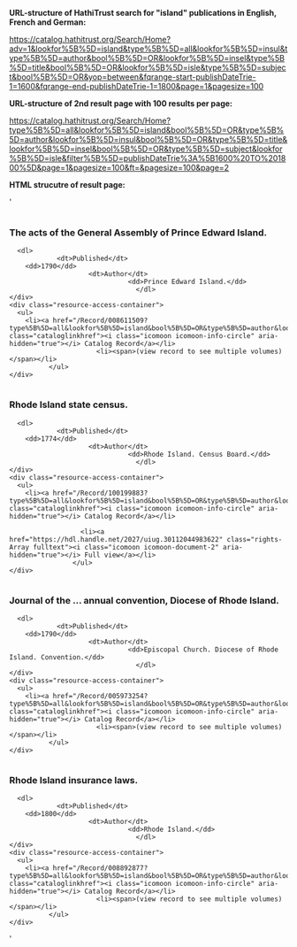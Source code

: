 **URL-structure of HathiTrust search for "island" publications in English, French and German:**

https://catalog.hathitrust.org/Search/Home?adv=1&lookfor%5B%5D=island&type%5B%5D=all&lookfor%5B%5D=insul&type%5B%5D=author&bool%5B%5D=OR&lookfor%5B%5D=insel&type%5B%5D=title&bool%5B%5D=OR&lookfor%5B%5D=isle&type%5B%5D=subject&bool%5B%5D=OR&yop=between&fqrange-start-publishDateTrie-1=1600&fqrange-end-publishDateTrie-1=1800&page=1&pagesize=100

**URL-structure of 2nd result page with 100 results per page:**

https://catalog.hathitrust.org/Search/Home?type%5B%5D=all&lookfor%5B%5D=island&bool%5B%5D=OR&type%5B%5D=author&lookfor%5B%5D=insul&bool%5B%5D=OR&type%5B%5D=title&lookfor%5B%5D=insel&bool%5B%5D=OR&type%5B%5D=subject&lookfor%5B%5D=isle&filter%5B%5D=publishDateTrie%3A%5B1600%20TO%201800%5D&page=1&pagesize=100&ft=&pagesize=100&page=2

**HTML strucutre of result page:**

 '<!-- results list -->
                          
<article class="record">
  <div class="cover" data-hdl="chi.68094173">
        <img class="bookCover" aria-hidden="true" alt="" src="//babel.hathitrust.org/cgi/imgsrv/cover?id=chi.68094173" />
      </div>
  <div class="record-container record-medium-container">
    <div class="record-title-and-actions-container">
                        <h3 class="record-title">
            <span class="title">The acts of the General Assembly of Prince Edward Island. </span>
          </h3>
                    
      
      <dl>
                <dt>Published</dt>
        <dd>1790</dd>
                        <dt>Author</dt>
                                  <dd>Prince Edward Island.</dd>
                                    </dl>
    </div>
    <div class="resource-access-container">
      <ul>
        <li><a href="/Record/008611509?type%5B%5D=all&lookfor%5B%5D=island&bool%5B%5D=OR&type%5B%5D=author&lookfor%5B%5D=insul&bool%5B%5D=OR&type%5B%5D=title&lookfor%5B%5D=insel&bool%5B%5D=OR&type%5B%5D=subject&lookfor%5B%5D=isle&filter%5B%5D=publishDateTrie%3A%5B1600%20TO%201800%5D&ft=" class="cataloglinkhref"><i class="icomoon icomoon-info-circle" aria-hidden="true"></i> Catalog Record</a></li>
                          <li><span>(view record to see multiple volumes)</span></li>
              </ul>
    </div>
  </div>
</article>
      
<article class="record">
  <div class="cover" data-hdl="uiug.30112044983622">
        <img class="bookCover" aria-hidden="true" alt="" src="//babel.hathitrust.org/cgi/imgsrv/cover?id=uiug.30112044983622" />
      </div>
  <div class="record-container record-medium-container">
    <div class="record-title-and-actions-container">
                        <h3 class="record-title">
            <span class="title">Rhode Island state census. </span>
          </h3>
                    
      
      <dl>
                <dt>Published</dt>
        <dd>1774</dd>
                        <dt>Author</dt>
                                  <dd>Rhode Island. Census Board.</dd>
                                    </dl>
    </div>
    <div class="resource-access-container">
      <ul>
        <li><a href="/Record/100199883?type%5B%5D=all&lookfor%5B%5D=island&bool%5B%5D=OR&type%5B%5D=author&lookfor%5B%5D=insul&bool%5B%5D=OR&type%5B%5D=title&lookfor%5B%5D=insel&bool%5B%5D=OR&type%5B%5D=subject&lookfor%5B%5D=isle&filter%5B%5D=publishDateTrie%3A%5B1600%20TO%201800%5D&ft=" class="cataloglinkhref"><i class="icomoon icomoon-info-circle" aria-hidden="true"></i> Catalog Record</a></li>
                
                      <li><a href="https://hdl.handle.net/2027/uiug.30112044983622" class="rights-Array fulltext"><i class="icomoon icomoon-document-2" aria-hidden="true"></i> Full view</a></li>
	                </ul>
    </div>
  </div>
</article>
      
<article class="record">
  <div class="cover" data-hdl="wu.89072969066">
        <img class="bookCover" aria-hidden="true" alt="" src="//babel.hathitrust.org/cgi/imgsrv/cover?id=wu.89072969066" />
      </div>
  <div class="record-container record-medium-container">
    <div class="record-title-and-actions-container">
                        <h3 class="record-title">
            <span class="title">Journal of the ... annual convention, Diocese of Rhode Island. </span>
          </h3>
                    
      
      <dl>
                <dt>Published</dt>
        <dd>1790</dd>
                        <dt>Author</dt>
                                  <dd>Episcopal Church. Diocese of Rhode Island. Convention.</dd>
                                    </dl>
    </div>
    <div class="resource-access-container">
      <ul>
        <li><a href="/Record/005973254?type%5B%5D=all&lookfor%5B%5D=island&bool%5B%5D=OR&type%5B%5D=author&lookfor%5B%5D=insul&bool%5B%5D=OR&type%5B%5D=title&lookfor%5B%5D=insel&bool%5B%5D=OR&type%5B%5D=subject&lookfor%5B%5D=isle&filter%5B%5D=publishDateTrie%3A%5B1600%20TO%201800%5D&ft=" class="cataloglinkhref"><i class="icomoon icomoon-info-circle" aria-hidden="true"></i> Catalog Record</a></li>
                          <li><span>(view record to see multiple volumes)</span></li>
              </ul>
    </div>
  </div>
</article>
      
<article class="record">
  <div class="cover" data-hdl="njp.32101045005640">
        <img class="bookCover" aria-hidden="true" alt="" src="//babel.hathitrust.org/cgi/imgsrv/cover?id=njp.32101045005640" />
      </div>
  <div class="record-container record-medium-container">
    <div class="record-title-and-actions-container">
                        <h3 class="record-title">
            <span class="title">Rhode Island insurance laws. </span>
          </h3>
                    
      
      <dl>
                <dt>Published</dt>
        <dd>1800</dd>
                        <dt>Author</dt>
                                  <dd>Rhode Island.</dd>
                                    </dl>
    </div>
    <div class="resource-access-container">
      <ul>
        <li><a href="/Record/008892877?type%5B%5D=all&lookfor%5B%5D=island&bool%5B%5D=OR&type%5B%5D=author&lookfor%5B%5D=insul&bool%5B%5D=OR&type%5B%5D=title&lookfor%5B%5D=insel&bool%5B%5D=OR&type%5B%5D=subject&lookfor%5B%5D=isle&filter%5B%5D=publishDateTrie%3A%5B1600%20TO%201800%5D&ft=" class="cataloglinkhref"><i class="icomoon icomoon-info-circle" aria-hidden="true"></i> Catalog Record</a></li>
                          <li><span>(view record to see multiple volumes)</span></li>
              </ul>
    </div>
  </div>
</article>'



